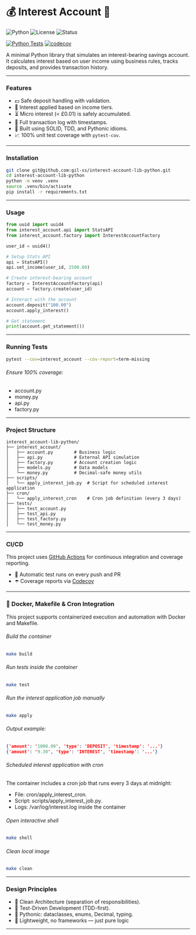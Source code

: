 # 💰 Interest Account 🐍

![Python](https://img.shields.io/badge/Python-3.11%2B-blue)
![License](https://img.shields.io/badge/License-MIT-green)
![Status](https://img.shields.io/badge/Status-Learning%20Project-yellow)

[![Python Tests](https://github.com/gil-ss/interest-account-lib-python/actions/workflows/python-tests.yml/badge.svg)](https://github.com/gil-ss/interest-account-lib-python/actions/workflows/python-tests.yml)
[![codecov](https://codecov.io/gh/gil-ss/interest-account-lib-python/branch/main/graph/badge.svg)](https://codecov.io/gh/gil-ss/interest-account-lib-python)

A minimal Python library that simulates an interest-bearing savings account.  
It calculates interest based on user income using business rules, tracks deposits, and provides transaction history.

---

### Features

- 💵 Safe deposit handling with validation.
- 🧮 Interest applied based on income tiers.
- ⏳ Micro interest (< £0.01) is safely accumulated.
- 🧾 Full transaction log with timestamps.
- 🧰 Built using SOLID, TDD, and Pythonic idioms.
- 📈 100% unit test coverage with `pytest-cov`.

---

### Installation

```bash
git clone git@github.com:gil-ss/interest-account-lib-python.git
cd interest-account-lib-python
python -m venv .venv
source .venv/bin/activate
pip install -r requirements.txt
```
---

### Usage

``` python
from uuid import uuid4
from interest_account.api import StatsAPI
from interest_account.factory import InterestAccountFactory

user_id = uuid4()

# Setup Stats API
api = StatsAPI()
api.set_income(user_id, 2500.00)

# Create interest-bearing account
factory = InterestAccountFactory(api)
account = factory.create(user_id)

# Interact with the account
account.deposit("100.00")
account.apply_interest()

# Get statement
print(account.get_statement())
```

---

### Running Tests

```bash
pytest --cov=interest_account --cov-report=term-missing
```
###### Ensure 100% coverage:
 - account.py
 - money.py
 - api.py
 - factory.py

---

### Project Structure

```
interest_account-lib-python/
├── interest_account/
│   ├── account.py        # Business logic
│   ├── api.py            # External API simulation
│   ├── factory.py        # Account creation logic
│   ├── models.py         # Data models
│   └── money.py          # Decimal-safe money utils
├── scripts/
│   └── apply_interest_job.py  # Script for scheduled interest application
├── cron/
│   └── apply_interest_cron    # Cron job definition (every 3 days)
├── tests/
│   ├── test_account.py
│   ├── test_api.py
│   ├── test_factory.py
│   └── test_money.py

```

---

### CI/CD

This project uses [GitHub Actions](https://github.com/features/actions) for continuous integration and coverage reporting.

- 🤖 Automatic test runs on every push and PR
- ☂️ Coverage reports via [Codecov](https://codecov.io/)

---

### 🐳 Docker, Makefile & Cron Integration

This project supports containerized execution and automation with Docker and Makefile.

###### Build the container
```bash
make build
```

###### Run tests inside the container
```bash
make test
```

###### Run the interest application job manually
```bash
make apply
```

###### Output example:
```json
{'amount': '1000.00', 'type': 'DEPOSIT', 'timestamp': '...'}
{'amount': '9.30', 'type': 'INTEREST', 'timestamp': '...'}
```

###### Scheduled interest application with cron
The container includes a cron job that runs every 3 days at midnight:
 - File: cron/apply_interest_cron.
 - Script: scripts/apply_interest_job.py.
 - Logs: /var/log/interest.log inside the container

###### Open interactive shell
```bash
make shell
```

###### Clean local image
```bash
make clean
```

---

### Design Principles

- 🧼 Clean Architecture (separation of responsibilities).
- 🧪 Test-Driven Development (TDD-first).
- 🐍 Pythonic: dataclasses, enums, Decimal, typing.
- 🧠 Lightweight, no frameworks — just pure logic

---